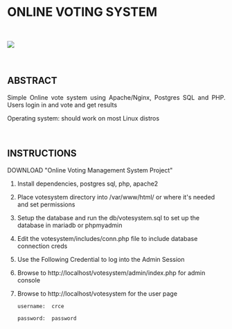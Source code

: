 # ONLINE VOTING SYSTEM

<br>

![](https://img.shields.io/github/license/Candida18/Online-Voting-System?style=for-the-badge) &emsp; &emsp;

<br>


## ABSTRACT
<p align="justify">Simple Online vote system using Apache/Nginx, Postgres SQL and PHP. Users login in and vote and get results </p>
<p align="justify"> Operating system: should work on most Linux distros </p>

<br>

## INSTRUCTIONS

DOWNLOAD "Online Voting Management System Project"

1. Install dependencies, postgres sql, php, apache2

2. Place votesystem directory into /var/www/html/ or where it's needed and set permissions

3. Setup the database and run the db/votesystem.sql to set up the database in mariadb or phpmyadmin

4. Edit the votesystem/includes/conn.php file to include database connection creds


5. Use the Following Credential to log into the Admin Session

6. Browse to http://localhost/votesystem/admin/index.php for admin console

7. Browse to http://localhost/votesystem for the user page
   
   `username:  crce`
   
   `password:  password`
   
<br>
